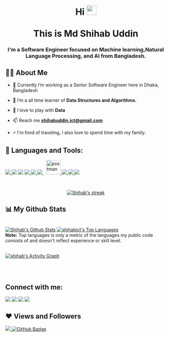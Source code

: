 <!-- <a href="#"><img width="100%" height="auto" src="https://i.imgur.com/iXuL1HG.png" height="175px"/></a> -->

<h1 align="center">Hi <img src="https://raw.githubusercontent.com/MartinHeinz/MartinHeinz/master/wave.gif" width="30px"><br><br>This is Md Shihab Uddin</h1>
<h3 align="center">I'm a Software Engineer focused on Machine learning,Natural Language Processing, and AI from Bangladesh.</h3>


## 🙋‍♂️ About Me

- 🔭 Currently I’m working as a Senior Software Engineer here in Dhaka, Bangladesh

- 🌱 I’m a all time learner of **Data Structures and Algorithms.**

- 👯 I love to play with **Data**


- 📫 Reach me **shihabuddin.ict@gmail.com**

- ⚡ I'm fond of traveling, I also love to spend time with my family.

## 🚀 Languages and Tools:

<p align="left"> 
    <a href="https://www.python.org" target="_blank"> <img src="https://img.icons8.com/color/48/000000/python.png"/> </a>
    <a href="https://www.w3.org/html/" target="_blank"> <img src="https://img.icons8.com/color/48/000000/c-plus-plus-logo.png"/></a> 
    <a href="https://www.w3.org/html/" target="_blank"><img src="https://img.icons8.com/color/48/000000/java-coffee-cup-logo--v1.png"/></a> 
    <a href="https://www.w3schools.com/css/" target="_blank"> <img src="https://img.icons8.com/color/48/000000/linux--v2.png"/> </a> 
    <a href="https://www.w3schools.com/css/" target="_blank"> <img src="https://img.icons8.com/color/48/000000/git.png"/> </a> 
    <a style="padding-right:8px;" href="https://www.mysql.com/" target="_blank"> <img src="https://img.icons8.com/fluent/50/000000/mysql-logo.png"/> </a>
    <a href="https://postman.com" target="_blank"> <img src="https://www.vectorlogo.zone/logos/getpostman/getpostman-icon.svg" alt="postman" width="45" height="45"/> </a> 
    <a href="https://www.w3schools.com/css/" target="_blank"> <img src="https://img.icons8.com/color/48/000000/html-5--v1.png"/> </a>
    <a href="https://www.w3schools.com/css/" target="_blank"> <img src="https://img.icons8.com/color/48/000000/css3.png"/> </a>
    <a href="https://getbootstrap.com" target="_blank"> <img src="https://img.icons8.com/color/48/000000/bootstrap.png"/> </a> 
</p>

<!-- [![React Badge](https://img.shields.io/badge/-React-61DBFB?style=for-the-badge&labelColor=black&logo=react&logoColor=61DBFB)](#)  [![Javascript Badge](https://img.shields.io/badge/-Javascript-F0DB4F?style=for-the-badge&labelColor=black&logo=javascript&logoColor=F0DB4F)](#) [![Typescript Badge](https://img.shields.io/badge/-Typescript-007acc?style=for-the-badge&labelColor=black&logo=typescript&logoColor=007acc)](#) [![Nodejs Badge](https://img.shields.io/badge/-Nodejs-3C873A?style=for-the-badge&labelColor=black&logo=node.js&logoColor=3C873A)](#) [![GraphQL Badge](https://img.shields.io/badge/-GraphQl-e535ab?style=for-the-badge&labelColor=black&logo=node.js&logoColor=e535ab)](#) -->
<br/>

<p align="center">
    <a href="https://github.com/shihabict/github-readme-streak-stats">
        <img title="🔥 Get streak stats for your profile at git.io/streak-stats" alt="Shihab's streak" src="https://github-readme-streak-stats.herokuapp.com/?user=shihabict&theme=black-ice&hide_border=true&stroke=0000&background=060A0CD0"/>
    </a>
</p>

## 📊 My Github Stats

  <br/>
    <a href="https://github.com/Shihabict/github-readme-stats"><img alt="Shihab's Github Stats" src="https://github-readme-stats.vercel.app/api?username=shihabict&show_icons=true&count_private=true&theme=react&hide_border=true&bg_color=0D1117" /></a>
  <a href="https://github.com/shihabict/github-readme-stats"><img alt="shihabict's Top Languages" src="https://github-readme-stats.vercel.app/api/top-langs/?username=shihabict&langs_count=8&count_private=true&layout=compact&theme=react&hide_border=true&bg_color=0D1117" /></a>
  <br/>
  <b>Note:</b> Top languages is only a metric of the languages my public code consists of and doesn't reflect experience or skill level.


<br/>
<br/>

<a href="https://github.com/shihabict/github-readme-activity-graph"><img alt="shihab's Activity Graph" src="https://activity-graph.herokuapp.com/graph?username=shihabict&bg_color=0D1117&color=5BCDEC&line=5BCDEC&point=FFFFFF&hide_border=true" /></a>

<br/>
<br/>

## Connect with me:
<p align="left">

<a href = "https://www.linkedin.com/in/farhanshihab/"><img src="https://img.icons8.com/fluent/48/000000/linkedin.png"/></a>
<a href = "https://twitter.com/im_shihab"><img src="https://img.icons8.com/fluent/48/000000/twitter.png"/></a>
<a href = "https://www.instagram.com/farhan_shihab/?"><img src="https://img.icons8.com/fluent/48/000000/instagram-new.png"/></a>
<a href = "https://www.facebook.com/shihab.uddin17"><img src="https://img.icons8.com/color/48/000000/facebook.png"/></a>

</p>

## ❤ Views and Followers
<a href="https://github.com/Meghna-DAS/github-profile-views-counter">
    <img src="https://komarev.com/ghpvc/?username=shihabict">
</a>
<a href="https://github.com/shihabict?tab=followers"><img src="https://img.shields.io/github/followers/shihabict?label=Followers&style=social" alt="GitHub Badge"></a>
